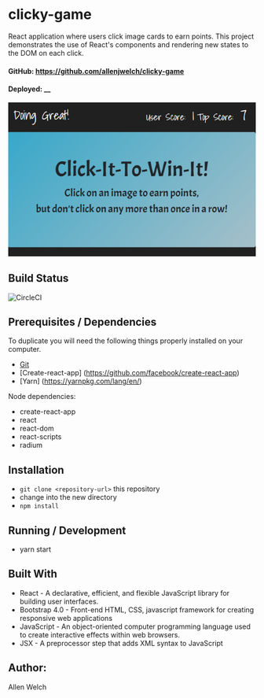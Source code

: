 # clicky-game
React application where users click image cards to earn points. This project demonstrates the use of React's components and rendering new states to the DOM on each click. 

#### GitHub:  https://github.com/allenjwelch/clicky-game
#### Deployed: __

![title image](/public/clickItTitle.PNG)

## Build Status
![CircleCI](https://img.shields.io/circleci/project/github/RedSparr0w/node-csgo-parser.svg)

## Prerequisites / Dependencies
To duplicate you will need the following things properly installed on your computer.
* [Git](http://git-scm.com/)
* [Create-react-app] (https://github.com/facebook/create-react-app)
* [Yarn] (https://yarnpkg.com/lang/en/)

Node dependencies:
* create-react-app
* react
* react-dom
* react-scripts
* radium

## Installation
* `git clone <repository-url>` this repository
*  change into the new directory
* `npm install`

## Running / Development
* yarn start

## Built With
- React - A declarative, efficient, and flexible JavaScript library for building user interfaces.
- Bootstrap 4.0 - Front-end HTML, CSS, javascript framework for creating responsive web applications
- JavaScript - An object-oriented computer programming language used to create interactive effects within web browsers.
- JSX - A preprocessor step that adds XML syntax to JavaScript

## Author:  
Allen Welch